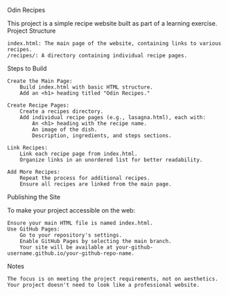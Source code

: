 Odin Recipes

This project is a simple recipe website built as part of a learning exercise.
Project Structure

    index.html: The main page of the website, containing links to various recipes.
    /recipes/: A directory containing individual recipe pages.

Steps to Build

    Create the Main Page:
        Build index.html with basic HTML structure.
        Add an <h1> heading titled "Odin Recipes."

    Create Recipe Pages:
        Create a recipes directory.
        Add individual recipe pages (e.g., lasagna.html), each with:
            An <h1> heading with the recipe name.
            An image of the dish.
            Description, ingredients, and steps sections.

    Link Recipes:
        Link each recipe page from index.html.
        Organize links in an unordered list for better readability.

    Add More Recipes:
        Repeat the process for additional recipes.
        Ensure all recipes are linked from the main page.

Publishing the Site

To make your project accessible on the web:

    Ensure your main HTML file is named index.html.
    Use GitHub Pages:
        Go to your repository's settings.
        Enable GitHub Pages by selecting the main branch.
        Your site will be available at your-github-username.github.io/your-github-repo-name.

Notes

    The focus is on meeting the project requirements, not on aesthetics. Your project doesn't need to look like a professional website.


